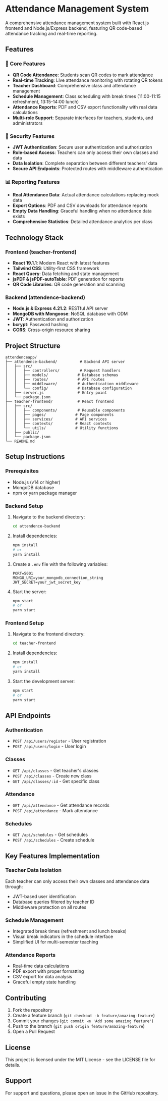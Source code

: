 # Attendance Management System

A comprehensive attendance management system built with React.js frontend and Node.js/Express backend, featuring QR code-based attendance tracking and real-time reporting.

## Features

### 🎯 Core Features
- **QR Code Attendance**: Students scan QR codes to mark attendance
- **Real-time Tracking**: Live attendance monitoring with rotating QR tokens
- **Teacher Dashboard**: Comprehensive class and attendance management
- **Schedule Management**: Class scheduling with break times (11:00-11:15 refreshment, 13:15-14:00 lunch)
- **Attendance Reports**: PDF and CSV export functionality with real data calculations
- **Multi-role Support**: Separate interfaces for teachers, students, and administrators

### 🔐 Security Features
- **JWT Authentication**: Secure user authentication and authorization
- **Role-based Access**: Teachers can only access their own classes and data
- **Data Isolation**: Complete separation between different teachers' data
- **Secure API Endpoints**: Protected routes with middleware authentication

### 📊 Reporting Features
- **Real Attendance Data**: Actual attendance calculations replacing mock data
- **Export Options**: PDF and CSV downloads for attendance reports
- **Empty Data Handling**: Graceful handling when no attendance data exists
- **Comprehensive Statistics**: Detailed attendance analytics per class

## Technology Stack

### Frontend (teacher-frontend)
- **React 19.1.1**: Modern React with latest features
- **Tailwind CSS**: Utility-first CSS framework
- **React Query**: Data fetching and state management
- **jsPDF & jsPDF-autoTable**: PDF generation for reports
- **QR Code Libraries**: QR code generation and scanning

### Backend (attendence-backend)
- **Node.js & Express 4.21.2**: RESTful API server
- **MongoDB with Mongoose**: NoSQL database with ODM
- **JWT**: Authentication and authorization
- **bcrypt**: Password hashing
- **CORS**: Cross-origin resource sharing

## Project Structure

```
attendenceapp/
├── attendence-backend/          # Backend API server
│   ├── src/
│   │   ├── controllers/         # Request handlers
│   │   ├── models/             # Database schemas
│   │   ├── routes/             # API routes
│   │   ├── middleware/         # Authentication middleware
│   │   └── config/             # Database configuration
│   ├── server.js               # Entry point
│   └── package.json
├── teacher-frontend/           # React frontend
│   ├── src/
│   │   ├── components/         # Reusable components
│   │   ├── pages/             # Page components
│   │   ├── services/          # API services
│   │   ├── contexts/          # React contexts
│   │   └── utils/             # Utility functions
│   ├── public/
│   └── package.json
└── README.md
```

## Setup Instructions

### Prerequisites
- Node.js (v14 or higher)
- MongoDB database
- npm or yarn package manager

### Backend Setup
1. Navigate to the backend directory:
   ```bash
   cd attendence-backend
   ```

2. Install dependencies:
   ```bash
   npm install
   # or
   yarn install
   ```

3. Create a `.env` file with the following variables:
   ```env
   PORT=5001
   MONGO_URI=your_mongodb_connection_string
   JWT_SECRET=your_jwt_secret_key
   ```

4. Start the server:
   ```bash
   npm start
   # or
   yarn start
   ```

### Frontend Setup
1. Navigate to the frontend directory:
   ```bash
   cd teacher-frontend
   ```

2. Install dependencies:
   ```bash
   npm install
   # or
   yarn install
   ```

3. Start the development server:
   ```bash
   npm start
   # or
   yarn start
   ```

## API Endpoints

### Authentication
- `POST /api/users/register` - User registration
- `POST /api/users/login` - User login

### Classes
- `GET /api/classes` - Get teacher's classes
- `POST /api/classes` - Create new class
- `GET /api/classes/:id` - Get specific class

### Attendance
- `GET /api/attendance` - Get attendance records
- `POST /api/attendance` - Mark attendance

### Schedules
- `GET /api/schedules` - Get schedules
- `POST /api/schedules` - Create schedule

## Key Features Implementation

### Teacher Data Isolation
Each teacher can only access their own classes and attendance data through:
- JWT-based user identification
- Database queries filtered by teacher ID
- Middleware protection on all routes

### Schedule Management
- Integrated break times (refreshment and lunch breaks)
- Visual break indicators in the schedule interface
- Simplified UI for multi-semester teaching

### Attendance Reports
- Real-time data calculations
- PDF export with proper formatting
- CSV export for data analysis
- Graceful empty state handling

## Contributing

1. Fork the repository
2. Create a feature branch (`git checkout -b feature/amazing-feature`)
3. Commit your changes (`git commit -m 'Add some amazing feature'`)
4. Push to the branch (`git push origin feature/amazing-feature`)
5. Open a Pull Request

## License

This project is licensed under the MIT License - see the LICENSE file for details.

## Support

For support and questions, please open an issue in the GitHub repository.
